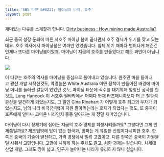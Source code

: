 ```yaml
---
title: 'SBS 다큐 &#8211; 마이닝의 나라, 호주'
layout: post
---
```

재미있는 다큐를 소개할까 합니다. <a href="http://www.sbs.com.au/dirtybusiness/" target="_blank">Dirty business : How mining made Australia?</a>

  

최근 중국 성장 둔화에 따른 서호주 마이닝 붐이 끝나면서 호주 경제가 위기를 맞고 있는데요. 호주 역사에서 마이닝붐은 여러번 있었습니다. 침체 위기 때마다 벗어나게 해준건 언제나 또다른 마이닝붐이었죠. 마이닝이 지금의 호주를 만들었다고 해도 과언이 아닙니다.

![](http://i.imgur.com/r3l74tJ.jpg)

이 다큐는 호주의 역사를 마이닝을 중심으로 풀어내고 있습니다. 원주민 마을 들어내고 광산 개발 시작한것도, 악명높은 White Australia 이민 정책이 만들어진 배경에 마이닝 머니를 둘러싼 갈등이 있었던 것도, 마이닝 타운에 식수를 대기위해 엄청난 공사를 한것도, Lang Hancock 이 서호주 필바라에서 어쩌다 현재 타즈매니아보다 더 큰 철광석 광산을 발견하게 되었는지도, 그 딸인 Gina Rinehart 가 어떻게 호주 최고의 부자가 되었는지도, 남의 나라 비극(전쟁)이 자원 팔아먹는데는 호재가 되었다는 것도, 또 중국이 호주에게 얼마나 고마운 나라인지 등등 알아가는 게 정말 재미있습니다.
  

마이닝이 다시 정체기에 접어든 지금의 호주 경제를 회생시켜줄까요? 그렇다면 그게 언제쯤일까요? 제조업밖에 답이 없는 한국과, 땅파는 게 유일한 산업이다시피한 호주. 한쪽은 중국의 기술이 발전하고, 가격 경쟁에서 밀려 고민이고, 다른 한쪽은 중국이 자원을 덜 사줘서 고민입니다. 고민에 처하게 하는 주체도 같고, 처한 과제는 같습니다. 차세대 산업 개발. 그래도 땅이 넓고, 인구가 늘어나는 나라가 유리하지 않나 싶습니다.
